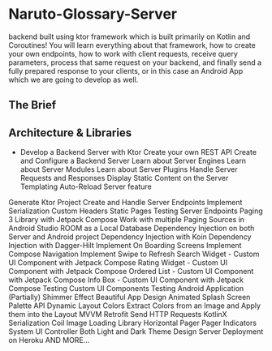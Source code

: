# Naruto-Glossary-Server

 backend built using ktor framework which is built primarily on Kotlin  and Coroutines! You will learn everything about that framework, how to create your own endpoints, how to work with client requests, receive query parameters, process that same request on your backend, and finally send a fully prepared response to your clients, or in this case an Android App which we are going to develop as well.


## The Brief

## Architecture & Libraries

- Develop a Backend Server with Ktor
Create your own REST API
Create and Configure a Backend Server
Learn about Server Engines
Learn about Server Modules
Learn about Server Plugins
Handle Server Requests and Responses
Display Static Content on the Server
Templating
Auto-Reload Server feature

Generate Ktor Project
Create and Handle Server Endpoints
Implement Serialization
Custom Headers
Static Pages
Testing Server Endpoints
Paging 3 Library with Jetpack Compose
Work with multiple Paging Sources in Android Studio
ROOM as a Local Database
Dependency Injection on both Server and Android project
Dependency Injection with Koin
Dependency Injection with Dagger-Hilt
Implement On Boarding Screens
Implement Compose Navigation
Implement Swipe to Refresh
Search Widget - Custom UI Component with Jetpack Compose
Rating Widget - Custom UI Component with Jetpack Compose
Ordered List - Custom UI Component with Jetpack Compose
Info Box - Custom UI Component with Jetpack Compose
Testing Custom UI Components
Testing Android Application (Partially)
Shimmer Effect
Beautiful App Design
Animated Splash Screen
Palette API
Dynamic Layout Colors
Extract Colors from an Image and Apply them into the Layout
MVVM
Retrofit
Send HTTP Requests
KotlinX Serialization
Coil Image Loading Library
Horizontal Pager
Pager Indicators
System UI Controller
Both Light and Dark Theme Design
Server Deployment on Heroku
AND MORE...
